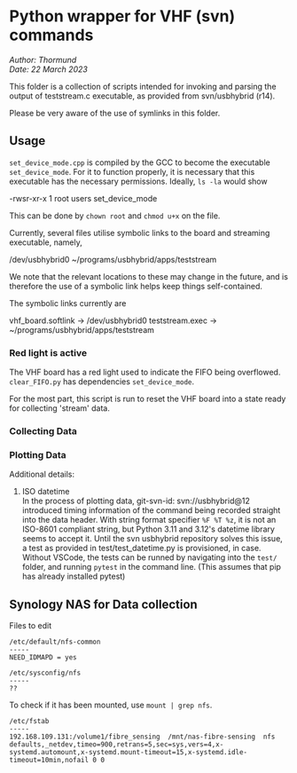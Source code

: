 # Python wrapper for VHF (svn) commands

*Author: Thormund*  
*Date: 22 March 2023*

This folder is a collection of scripts intended for invoking and parsing the 
output of teststream.c executable, as provided from svn/usbhybrid (r14).

Please be very aware of the use of symlinks in this folder.

## Usage

`set_device_mode.cpp` is compiled by the GCC to become the executable
`set_device_mode`. For it to function properly, it is necessary that this
executable has the necessary permissions. Ideally, `ls -la` would show
  
  -rwsr-xr-x 1 root   users <size> <date> <time> set_device_mode

This can be done by `chown root` and `chmod u+x` on the file.

Currently, several files utilise symbolic links to the board and streaming
executable, namely,

  /dev/usbhybrid0
  ~/programs/usbhybrid/apps/teststream

We note that the relevant locations to these may change in the future, and is 
therefore the use of a symbolic link helps keep things self-contained.

The symbolic links currently are

  vhf_board.softlink -> /dev/usbhybrid0
  teststream.exec -> ~/programs/usbhybrid/apps/teststream

### Red light is active

The VHF board has a red light used to indicate the FIFO being overflowed.
`clear_FIFO.py` has dependencies `set_device_mode`.

For the most part, this script is run to reset the VHF board into a state ready
for collecting 'stream' data.

### Collecting Data


### Plotting Data


Additional details:  
1. ISO datetime  
In the process of plotting data, git-svn-id: svn://usbhybrid@12 introduced
timing information of the command being recorded straight into the data header.
With string format specifier `%F %T %z`, it is not an ISO-8601 compliant string,
but Python 3.11 and 3.12's datetime library seems to accept it.
Until the svn usbhybrid repository solves this issue, a test as provided in
test/test_datetime.py is provisioned, in case.  
Without VSCode, the tests can be runned by navigating into the `test/` folder,
and running `pytest` in the command line. (This assumes that pip has already
installed pytest)

## Synology NAS for Data collection
Files to edit
```
/etc/default/nfs-common
-----
NEED_IDMAPD = yes
```
```
/etc/sysconfig/nfs
-----
??
```
To check if it has been mounted, use `mount | grep nfs`.
```
/etc/fstab
-----
192.168.109.131:/volume1/fibre_sensing	/mnt/nas-fibre-sensing	nfs defaults,_netdev,timeo=900,retrans=5,sec=sys,vers=4,x-systemd.automount,x-systemd.mount-timeout=15,x-systemd.idle-timeout=10min,nofail 0 0
```

